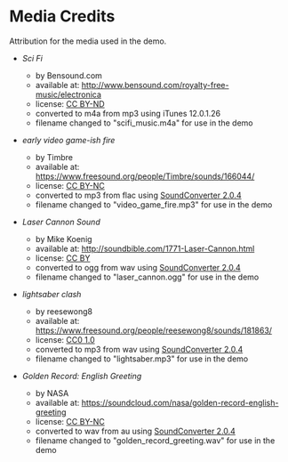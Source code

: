 # Media Credits

Attribution for the media used in the demo.

* *Sci Fi*
    * by Bensound.com
    * available at: http://www.bensound.com/royalty-free-music/electronica
    * license: [CC BY-ND](https://creativecommons.org/licenses/by-nd/4.0/)   
    * converted to m4a from mp3 using iTunes 12.0.1.26
    * filename changed to "scifi_music.m4a" for use in the demo
    
* *early video game-ish fire*
    * by Timbre
    * available at: https://www.freesound.org/people/Timbre/sounds/166044/
    * license: [CC BY-NC](https://creativecommons.org/licenses/by-nc/4.0/)
    * converted to mp3 from flac using [SoundConverter 2.0.4](http://soundconverter.org/)
    * filename changed to "video_game_fire.mp3" for use in the demo
    
* *Laser Cannon Sound*
    * by Mike Koenig
    * available at: http://soundbible.com/1771-Laser-Cannon.html
    * license: [CC BY](https://creativecommons.org/licenses/by/4.0/)
    * converted to ogg from wav using [SoundConverter 2.0.4](http://soundconverter.org/)
    * filename changed to "laser_cannon.ogg" for use in the demo
    
* *lightsaber clash*
	* by reesewong8
	* available at: https://www.freesound.org/people/reesewong8/sounds/181863/
	* license: [CC0 1.0](https://creativecommons.org/publicdomain/zero/1.0/)
    * converted to mp3 from wav using [SoundConverter 2.0.4](http://soundconverter.org/)
    * filename changed to "lightsaber.mp3" for use in the demo	
    
* *Golden Record: English Greeting*
    * by NASA
    * available at: https://soundcloud.com/nasa/golden-record-english-greeting
    * license: [CC BY-NC](https://creativecommons.org/licenses/by-nc/4.0/)
    * converted to wav from au using [SoundConverter 2.0.4](http://soundconverter.org/)
    * filename changed to "golden_record_greeting.wav" for use in the demo
    
    





 
